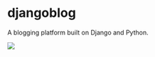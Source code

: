 # djangoblog
A blogging platform built on Django and Python. 

<img src="https://i0.wp.com/europeisnotdead.com/wp-content/uploads/2020/05/Czechia-European-Animal-Related-Idioms-Dráždit-hada-bosou-nohou.gif?fit=300%2C300&ssl=1" style="margin-left: auto; margin-right: auto;">
